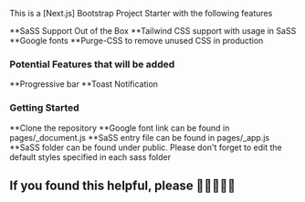 This is a [Next.js] Bootstrap Project Starter with the following features

**SaSS Support Out of the Box
**Tailwind CSS support with usage in SaSS
**Google fonts
**Purge-CSS to remove unused CSS in production

### Potential Features that will be added

**Progressive bar
**Toast Notification

### Getting Started

**Clone the repository
**Google font link can be found in pages/\_document.js
**SaSS entry file can be found in pages/\_app.js
**SaSS folder can be found under public. Please don't forget to edit the default styles specified in each sass folder

## If you found this helpful, please 🌟🌟🌟🌟🌟
